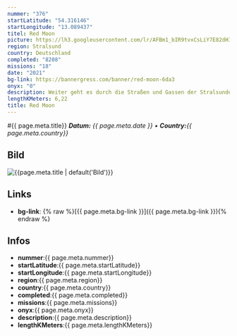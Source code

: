 ```yaml
---
nummer: "376"
startLatitude: "54.316146"
startLongitude: "13.089437"
titel: Red Moon
picture: https://lh3.googleusercontent.com/lr/AFBm1_bIR9tvxCsLiY7E82dHIWgdbJxSgKLEIOeUCAFDExfNM97M2sinebNykzvYH37BhyBzUBlZ4x1XoZ2D0tbGurkEV4MY-GFGsq3KBRQdu6w2bIp0xQ-RXH4vkza87V3IaZjFn14wC15wqJo-mXtJHBMFTQEylyLjFmQCT2A1AJD0FbviL60bJLw0FxrVhThM9q-Oppq0HUMjOCCePDSa_f0DM9EjfBsb6pDpLaUt2kCYalWr5vVNM9bmS4_X1bI6n5lkzCIC5LPuDnfJ7-x5MmbqYNbfACrYkG28oMT6mbkdep7D8TLsnUcHvAgqafGE-ihktnyIqGv7VwxVyDxgrhvT5wKD9IgoAgR-50JjBTRJf-C6OjLV9YUQViZLy7HeR1rS2sIbVwufcNkFBt-OuaadblxY7q98aD8Fb48hY9kfF9AmdFOd57W7h7HJD8rgTxdYIf3V8x3PYW7abFiVJIwjgE5hALK66nSWMm7xwu4P_pUMyysISzYuee5aZ1aXAkWcSwsKvgNm-Gx1DBFwd1RDPCQPrQT4yJRVCCIGedeJqr3olQHN5jaMl99twEUoyjnnK6BhhxHSXnRe_OEysAHzc3LxOYpE4tjN9eMcdDjirU1JBSUJbyF2hOH8WEanwv7BCGEV6vQw3naNHONqb2q3nnjyHd71N_e5ODoMlK0OZsOXRPF3vcc_KfLoPIQweQh16T9OLQoT3YAlaEdyKSJogu1BWhMdpJ6OjNiV90MB_7BV8M5FrxnqOxPz9J1C_ppSZoq7B5eyyFd3zpwtE-2nWQeMM32eLpLn4cMPOGe8dF-u1jz1VNhEioCAfxm6hpuzdx3hr88cUZ97CkZjShTlZJojZpeuvSxd
region: Stralsund
country: Deutschland
completed: "8208"
missions: "18"
date: "2021"
bg-link: https://bannergress.com/banner/red-moon-6da3
onyx: "0"
description: Weiter geht es durch die Straßen und Gassen der Stralsunder Altstadt. Entdecke dabei weitere Schätze aus der UNESCO-Welterbeliste.
lengthKMeters: 6,22
title: Red Moon
---
```


#{{ page.meta.title}}
_**Datum:** {{ page.meta.date }} • **Country:**{{ page.meta.country}}_

## Bild
![{{page.meta.title | default('Bild')}}]({{page.meta.picture}})

## Links
- **bg-link**: {% raw %}[{{ page.meta.bg-link }}]({{ page.meta.bg-link }}){% endraw %}

## Infos
- **nummer**:{{ page.meta.nummer}}
- **startLatitude**:{{ page.meta.startLatitude}}
- **startLongitude**:{{ page.meta.startLongitude}}
- **region**:{{ page.meta.region}}
- **country**:{{ page.meta.country}}
- **completed**:{{ page.meta.completed}}
- **missions**:{{ page.meta.missions}}
- **onyx**:{{ page.meta.onyx}}
- **description**:{{ page.meta.description}}
- **lengthKMeters**:{{ page.meta.lengthKMeters}}


